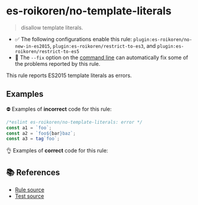 # es-roikoren/no-template-literals
> disallow template literals.

- ✅ The following configurations enable this rule: `plugin:es-roikoren/no-new-in-es2015`, `plugin:es-roikoren/restrict-to-es3`, and `plugin:es-roikoren/restrict-to-es5`
- 🔧 The `--fix` option on the [command line](https://eslint.org/docs/user-guide/command-line-interface#fixing-problems) can automatically fix some of the problems reported by this rule.

This rule reports ES2015 template literals as errors.

## Examples

⛔ Examples of **incorrect** code for this rule:

```js
/*eslint es-roikoren/no-template-literals: error */
const a1 = `foo`;
const a2 = `foo${bar}baz`;
const a3 = tag`foo`;
```

👌 Examples of **correct** code for this rule:

<eslint-playground type="good" code="/*eslint es-roikoren/no-template-literals: error */
const a1 = 'foo'
const a2 = 'foo'+bar+'baz'
" />

## 📚 References

- [Rule source](https://github.com/roikoren755/eslint-plugin-es/blob/v2.0.6/src/rules/no-template-literals.ts)
- [Test source](https://github.com/roikoren755/eslint-plugin-es/blob/v2.0.6/tests/src/rules/no-template-literals.ts)
